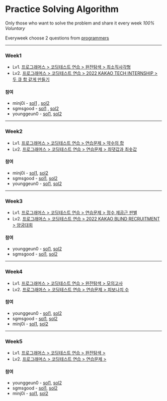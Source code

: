 # Practice Solving Algorithm
Only those who want to solve the problem and share it every week *100% Voluntary*

Everyweek choose 2 questions from [programmers](https://school.programmers.co.kr/)

---

### Week1 

* Lv1. [프로그래머스 > 코딩테스트 연습 > 완전탐색 > 최소직사각형](https://school.programmers.co.kr/learn/courses/30/lessons/86491)
* Lv2. [프로그래머스 > 코딩테스트 연습 > 2022 KAKAO TECH INTERNSHIP > 두 큐 합 같게 만들기](https://school.programmers.co.kr/learn/courses/30/lessons/118667)

#### 참여

* minj0i - [sol1](./week1/minj0i/2022%EC%B9%B4%EC%B9%B4%EC%98%A4-%EB%91%90%ED%81%90%ED%95%A9%EA%B0%99%EA%B2%8C%EB%A7%8C%EB%93%A4%EA%B8%B0.md)
, [sol2](./week1/minj0i/%EC%99%84%EC%A0%84%ED%83%90%EC%83%89-%EC%B5%9C%EC%86%8C%EC%A7%81%EC%82%AC%EA%B0%81%ED%98%95.md)
* sgmsgood - [sol1](./week1/sgmsgood/2022%EC%B9%B4%EC%B9%B4%EC%98%A4_%EB%91%90%ED%81%90%ED%95%A9%EA%B0%99%EA%B2%8C%EB%A7%8C%EB%93%A4%EA%B8%B0.md)
, [sol2](./week1/sgmsgood/2022%EC%B9%B4%EC%B9%B4%EC%98%A4_%EC%B5%9C%EC%86%8C%EC%A7%81%EC%82%AC%EA%B0%81%ED%98%95.md)
* younggeun0 - [sol1](./week1/younggeun0/question1.md), [sol2](./week1/younggeun0/question2.md)

---

### Week2

* Lv1. [프로그래머스 > 코딩테스트 연습 > 연습문제 > 약수의 합](https://school.programmers.co.kr/learn/courses/30/lessons/12928)
* Lv2. [프로그래머스 > 코딩테스트 연습 > 연습문제 > 최댓값과 최솟값](https://school.programmers.co.kr/learn/courses/30/lessons/12939)


#### 참여

* minj0i - [sol1](./week2/minj0i/submultiple_sum.md), [sol2](./week2/minj0i/max_min.md)
* sgmsgood - [sol1](./week2/sgmsgood/%EC%97%B0%EC%8A%B5%EB%AC%B8%EC%A0%9C_%EC%95%BD%EC%88%98%EC%9D%98%ED%95%A9.md),
[sol2](./week2/sgmsgood/%EC%97%B0%EC%8A%B5%EB%AC%B8%EC%A0%9C_%EC%B5%9C%EB%8C%93%EA%B0%92%EA%B3%BC%EC%B5%9C%EC%86%9F%EA%B0%92.md)
* younggeun0 - [sol1](./week2/younggeun0/question1.md), [sol2](./week2/younggeun0/question2.md)

---

### Week3

* Lv1. [프로그래머스 > 코딩테스트 연습 > 연습문제 > 정수 제곱근 판별](https://school.programmers.co.kr/learn/courses/30/lessons/12934)
* Lv2. [프로그래머스 > 코딩테스트 연습 > 2022 KAKAO BLIND RECRUITMENT > 양궁대회](https://school.programmers.co.kr/learn/courses/30/lessons/92342)


#### 참여

* younggeun0 - [sol1](./week3/younggeun0/question1.md), [sol2](./week3/younggeun0/question2.md)
* sgmsgood - [sol1](./week3/sgmsgood/연습문제_정수제곱근판별.md), [sol2]()

---

### Week4

* Lv1. [프로그래머스 > 코딩테스트 연습 > 완전탐색 > 모의고사](https://school.programmers.co.kr/learn/courses/30/lessons/42840)
* Lv2. [프로그래머스 > 코딩테스트 연습 > 연습문제 > 피보나치 수](https://school.programmers.co.kr/learn/courses/30/lessons/12945)


#### 참여

* younggeun0 - [sol1](./week4/younggeun0/question1.md), [sol2](./week4/younggeun0/question2.md)
* sgmsgood - [sol1](./week4/sgmsgood/question1.md), [sol2](./week4/sgmsgood/question2.md)
* minj0i - [sol1](./week4/minj0i/brute-force.md), [sol2](./week4/minj0i/fibonacci.md)

---

### Week5

* Lv1. [프로그래머스 > 코딩테스트 연습 > 완전탐색 > ]()
* Lv2. [프로그래머스 > 코딩테스트 연습 > 연습문제 > ]()


#### 참여

* younggeun0 - [sol1](./week5/younggeun0/question1.md), [sol2](./week5/younggeun0/question2.md)
* sgmsgood - [sol1](./week5/sgmsgood/), [sol2](./week5/sgmsgood/)
* minj0i - [sol1](./week5/minj0i/), [sol2](./week5/minj0i/)

